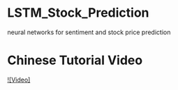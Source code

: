 # LSTM_Stock_Prediction
neural networks for sentiment and stock price prediction

# Chinese Tutorial Video
[![Video]](https://youtu.be/WwWyV1qW_pE?si=eJ5QzUMIz0jkoXQi)

